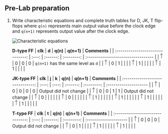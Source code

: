 ## Pre-Lab preparation

1. Write characteristic equations and complete truth tables for D, JK, T flip-flops where `q(n)` represents main output value before the clock edge and `q(n+1)` represents output value after the clock edge.

   ![Characteristic equations](images/eq_flip_flops.png)
   <!--
   https://editor.codecogs.com/

   \begin{align*}
   q_{n+1}^{D} =&~ d\\
   q_{n+1}^{T} =&~ t\cdot\overline{q_{n}} + \overline{t}\cdot q_{n}\\
   q_{n+1}^{JK} =&~ j\cdot\overline{q_{n}} + \overline{k}\cdot q_{n}\\
   \end{align*}

   -->
   
   **D-type FF**
   |             **clk**              | **d** | **q(n)** | **q(n+1)** | **Comments**                       |
   | :------------------------------: | :---: | :------: | :--------: | :--------------------------------- |
   | ![rising](images/eq_uparrow.png) |   0   |    0     |     0      | `q(n+1)` has the same level as `d` |
   | ![rising](images/eq_uparrow.png) |   0   |    1     |            |                                    |
   | ![rising](images/eq_uparrow.png) |   1   |          |            |                                    |
   | ![rising](images/eq_uparrow.png) |   1   |          |            |                                    |
   
   **JK-type FF**
   |             **clk**              | **j** | **k** | **q(n)** | **q(n+1)** | **Comments**          |
   | :------------------------------: | :---: | :---: | :------: | :--------: | :-------------------- |
   | ![rising](images/eq_uparrow.png) |   0   |   0   |    0     |     0      | Output did not change |
   | ![rising](images/eq_uparrow.png) |   0   |   0   |    1     |     1      | Output did not change |
   | ![rising](images/eq_uparrow.png) |   0   |       |          |            |                       |
   | ![rising](images/eq_uparrow.png) |   0   |       |          |            |                       |
   | ![rising](images/eq_uparrow.png) |   1   |       |          |            |                       |
   | ![rising](images/eq_uparrow.png) |   1   |       |          |            |                       |
   | ![rising](images/eq_uparrow.png) |   1   |       |          |            |                       |
   | ![rising](images/eq_uparrow.png) |   1   |       |          |            |                       |
   
   **T-type FF**
   |             **clk**              | **t** | **q(n)** | **q(n+1)** | **Comments**          |
   | :------------------------------: | :---: | :------: | :--------: | :-------------------- |
   | ![rising](images/eq_uparrow.png) |   0   |    0     |     0      | Output did not change |
   | ![rising](images/eq_uparrow.png) |   0   |    1     |            |                       |
   | ![rising](images/eq_uparrow.png) |   1   |          |            |                       |
   | ![rising](images/eq_uparrow.png) |   1   |          |            |                       |